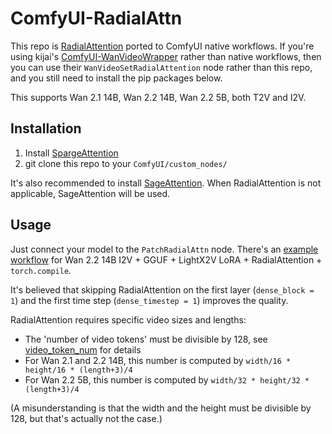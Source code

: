 # ComfyUI-RadialAttn

This repo is [RadialAttention](https://github.com/mit-han-lab/radial-attention) ported to ComfyUI native workflows. If you're using kijai's [ComfyUI-WanVideoWrapper](https://github.com/kijai/ComfyUI-WanVideoWrapper) rather than native workflows, then you can use their `WanVideoSetRadialAttention` node rather than this repo, and you still need to install the pip packages below.

This supports Wan 2.1 14B, Wan 2.2 14B, Wan 2.2 5B, both T2V and I2V.

## Installation

1. Install [SpargeAttention](https://github.com/woct0rdho/SpargeAttn/releases)
2. git clone this repo to your `ComfyUI/custom_nodes/`

It's also recommended to install [SageAttention](https://github.com/woct0rdho/SageAttention/releases). When RadialAttention is not applicable, SageAttention will be used.

## Usage

Just connect your model to the `PatchRadialAttn` node. There's an [example workflow](https://github.com/woct0rdho/ComfyUI-RadialAttn/blob/main/example_workflows/radial_attn.json) for Wan 2.2 14B I2V + GGUF + LightX2V LoRA + RadialAttention + `torch.compile`.

It's believed that skipping RadialAttention on the first layer (`dense_block = 1`) and the first time step (`dense_timestep = 1`) improves the quality.

RadialAttention requires specific video sizes and lengths:
* The 'number of video tokens' must be divisible by 128, see [video_token_num](https://github.com/woct0rdho/ComfyUI-RadialAttn/blob/14ed41e2ef754dfd0fb7d0ea4eea5ed2293edb55/nodes.py#L180) for details
* For Wan 2.1 and 2.2 14B, this number is computed by `width/16 * height/16 * (length+3)/4`
* For Wan 2.2 5B, this number is computed by `width/32 * height/32 * (length+3)/4`

(A misunderstanding is that the width and the height must be divisible by 128, but that's actually not the case.)
